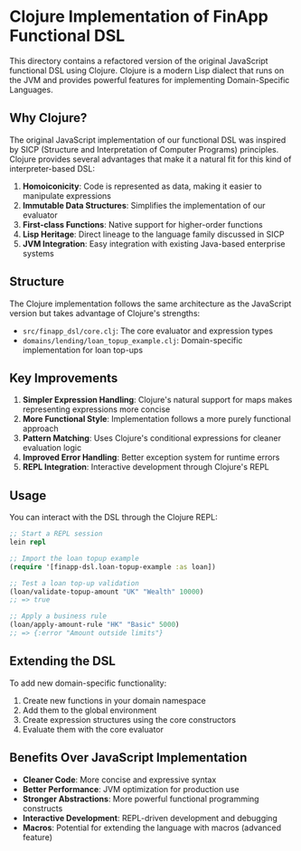 # Clojure Implementation of FinApp Functional DSL

This directory contains a refactored version of the original JavaScript functional DSL using Clojure. Clojure is a modern Lisp dialect that runs on the JVM and provides powerful features for implementing Domain-Specific Languages.

## Why Clojure?

The original JavaScript implementation of our functional DSL was inspired by SICP (Structure and Interpretation of Computer Programs) principles. Clojure provides several advantages that make it a natural fit for this kind of interpreter-based DSL:

1. **Homoiconicity**: Code is represented as data, making it easier to manipulate expressions
2. **Immutable Data Structures**: Simplifies the implementation of our evaluator
3. **First-class Functions**: Native support for higher-order functions
4. **Lisp Heritage**: Direct lineage to the language family discussed in SICP
5. **JVM Integration**: Easy integration with existing Java-based enterprise systems

## Structure

The Clojure implementation follows the same architecture as the JavaScript version but takes advantage of Clojure's strengths:

- `src/finapp_dsl/core.clj`: The core evaluator and expression types
- `domains/lending/loan_topup_example.clj`: Domain-specific implementation for loan top-ups

## Key Improvements

1. **Simpler Expression Handling**: Clojure's natural support for maps makes representing expressions more concise
2. **More Functional Style**: Implementation follows a more purely functional approach
3. **Pattern Matching**: Uses Clojure's conditional expressions for cleaner evaluation logic
4. **Improved Error Handling**: Better exception system for runtime errors
5. **REPL Integration**: Interactive development through Clojure's REPL

## Usage

You can interact with the DSL through the Clojure REPL:

```clojure
;; Start a REPL session
lein repl

;; Import the loan topup example
(require '[finapp-dsl.loan-topup-example :as loan])

;; Test a loan top-up validation
(loan/validate-topup-amount "UK" "Wealth" 10000)
;; => true

;; Apply a business rule
(loan/apply-amount-rule "HK" "Basic" 5000)
;; => {:error "Amount outside limits"}
```

## Extending the DSL

To add new domain-specific functionality:

1. Create new functions in your domain namespace
2. Add them to the global environment
3. Create expression structures using the core constructors
4. Evaluate them with the core evaluator

## Benefits Over JavaScript Implementation

- **Cleaner Code**: More concise and expressive syntax
- **Better Performance**: JVM optimization for production use
- **Stronger Abstractions**: More powerful functional programming constructs
- **Interactive Development**: REPL-driven development and debugging
- **Macros**: Potential for extending the language with macros (advanced feature) 